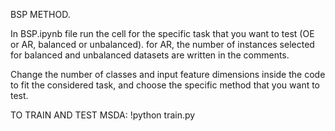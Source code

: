 BSP METHOD.


In BSP.ipynb file run the cell for the specific task that you want to test (OE or AR, balanced or unbalanced). for AR, the number of instances selected for balanced and unbalanced datasets are written in the comments.


Change the number of classes and input feature dimensions inside the code to fit the considered task, and choose the specific method that you want to test.

TO TRAIN AND TEST MSDA: !python train.py
